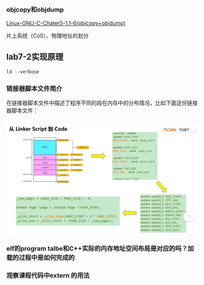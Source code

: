 ### objcopy和objdump

[Linux-GNU-C-Chater5-1.1-6(objcopy+objdump)]( https://www.bilibili.com/video/BV1mT411T78E/?share_source=copy_web&vd_source=bad63bc206890ec49ce3dba8cc7b7a37)



片上系统（CoS）、物理地址的划分



## lab7-2实现原理





```c
ld --verbose
```



### 链接器脚本文件简介

在链接器脚本文件中描述了程序不同的段在内存中的分布情况，比如下面这份链接器脚本文件：

```C++
```



![image-20240321111720553](images/image-20240321111720553.png)





### elf的program talbe和C++实际的内存地址空间布局是对应的吗？加载的过程中是如何完成的



### 观察课程代码中extern 的用法

